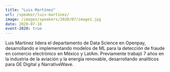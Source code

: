 ```yaml
---
title: "Luis Martínez"
url: /speaker/luis-martinez/
image: /images/speakers/2020/07/image1.jpg
date: 2020-07-16
event-2020: true
---
```


Luis Martinez lidera el departamento de Data Science en Openpay, desarrollando e implementando modelos de ML para la detección de fraude en comercio electrónico en México y LatAm. Previamente trabajó 7 años en la industria de la aviación y la energía renovable, desarrollando analíticos para GE Digital y NarrativeWave.